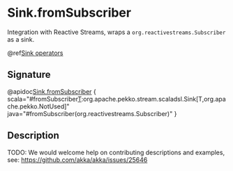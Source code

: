 # Sink.fromSubscriber

Integration with Reactive Streams, wraps a `org.reactivestreams.Subscriber` as a sink.

@ref[Sink operators](../index.md#sink-operators)

## Signature

@apidoc[Sink.fromSubscriber](Sink$) { scala="#fromSubscriber[T](subscriber:org.reactivestreams.Subscriber[T]):org.apache.pekko.stream.scaladsl.Sink[T,org.apache.pekko.NotUsed]" java="#fromSubscriber(org.reactivestreams.Subscriber)" }


## Description

TODO: We would welcome help on contributing descriptions and examples, see: https://github.com/akka/akka/issues/25646
